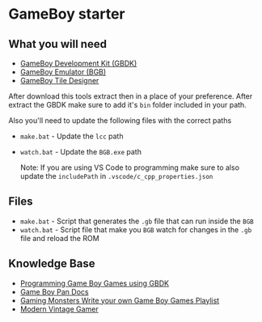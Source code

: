 # GameBoy starter

## What you will need

- [GameBoy Development Kit (GBDK)](https://github.com/Zal0/gbdk-2020/releases)
- [GameBoy Emulator (BGB)](http://bgb.bircd.org/)
- [GameBoy Tile Designer](http://www.devrs.com/gb/hmgd/gbtd.html)

After download this tools extract then in a place of your preference. After extract the GBDK make sure to add it's `bin` folder included in your path.

Also you'll need to update the following files with the correct paths

- `make.bat` - Update the `lcc` path
- `watch.bat` - Update the `BGB.exe` path

    Note: If you are using VS Code to programming make sure to also update the `includePath` in `.vscode/c_cpp_properties.json`

## Files

- `make.bat` - Script that generates the `.gb` file that can run inside the `BGB`
- `watch.bat` - Script file that make you `BGB` watch for changes in the `.gb` file and reload the ROM

## Knowledge Base

- [Programming Game Boy Games using GBDK](https://videlais.com/2016/07/03/programming-game-boy-games-using-gbdk-part-1-configuring-programming-and-compiling/)
- [Game Boy Pan Docs](https://gbdev.io/pandocs/)
- [Gaming Monsters Write your own Game Boy Games Playlist](https://www.youtube.com/playlist?list=PLeEj4c2zF7PaFv5MPYhNAkBGrkx4iPGJo)
- [Modern Vintage Gamer](https://www.youtube.com/watch?v=FzPTK91EJY8)
